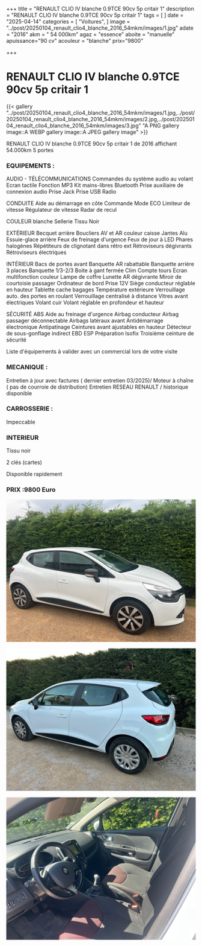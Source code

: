 +++
title = "RENAULT CLIO IV blanche 0.9TCE 90cv 5p critair 1"
description = "RENAULT CLIO IV blanche 0.9TCE 90cv 5p critair 1"
tags = [
]
date = "2025-04-14"
categories = [
    "Voitures",
]
image = "../post/20250104_renault_clio4_blanche_2016_54mkm/images/1.jpg"
adate = "2016"
akm = " 54 000km"
agaz = "essence"
aboite = "manuelle"
apuissance="90 cv"
acouleur = "blanche"
prix="9800"

+++

# RENAULT CLIO IV blanche 0.9TCE 90cv 5p critair 1

{{< gallery "../post/20250104_renault_clio4_blanche_2016_54mkm/images/1.jpg,../post/20250104_renault_clio4_blanche_2016_54mkm/images/2.jpg,../post/20250104_renault_clio4_blanche_2016_54mkm/images/3.jpg" "A PNG gallery image::A WEBP gallery image::A JPEG gallery image" >}}



RENAULT CLIO IV blanche 0.9TCE 90cv 5p critair 1 de 2016 affichant 54.000km
5 portes

### EQUIPEMENTS :

AUDIO - TÉLÉCOMMUNICATIONS
Commandes du système audio au volant
Ecran tactile
Fonction MP3
Kit mains-libres Bluetooth
Prise auxiliaire de connexion audio
Prise Jack
Prise USB
Radio

CONDUITE
Aide au démarrage en côte
Commande Mode ECO
Limiteur de vitesse
Régulateur de vitesse
Radar de recul

COULEUR
blanche
Sellerie Tissu Noir


EXTÉRIEUR
Becquet arrière
Boucliers AV et AR couleur caisse
Jantes Alu
Essuie-glace arrière
Feux de freinage d'urgence
Feux de jour à LED
Phares halogènes
Répétiteurs de clignotant dans rétro ext
Rétroviseurs dégivrants
Rétroviseurs électriques

INTÉRIEUR
Bacs de portes avant
Banquette AR rabattable
Banquette arrière 3 places
Banquette 1/3-2/3
Boite à gant fermée
Clim 
Compte tours
Ecran multifonction couleur
Lampe de coffre
Lunette AR dégivrante
Miroir de courtoisie passager
Ordinateur de bord
Prise 12V
Siège conducteur réglable en hauteur
Tablette cache bagages
Température extérieure
Verrouillage auto. des portes en roulant
Verrouillage centralisé à distance
Vitres avant électriques
Volant cuir
Volant réglable en profondeur et hauteur

SÉCURITÉ
ABS
Aide au freinage d'urgence
Airbag conducteur
Airbag passager déconnectable
Airbags latéraux avant
Antidémarrage électronique
Antipatinage
Ceintures avant ajustables en hauteur
Détecteur de sous-gonflage indirect
EBD
ESP
Préparation Isofix
Troisième ceinture de sécurité

Liste d'équipements à valider avec un commercial lors de votre visite


### MECANIQUE :
Entretien à jour avec factures ( dernier entretien 03/2025)/
Moteur à chaîne ( pas de courroie de distribution)
Entretien RESEAU RENAULT / historique disponible

### CARROSSERIE :
Impeccable

###  INTERIEUR
Tissu noir

2 clés (cartes)


Disponible rapidement

### PRIX :9800 Euro


<!-- more -->


![](images/1.jpg)

![](images/2.jpg)

![](images/3.jpg)

